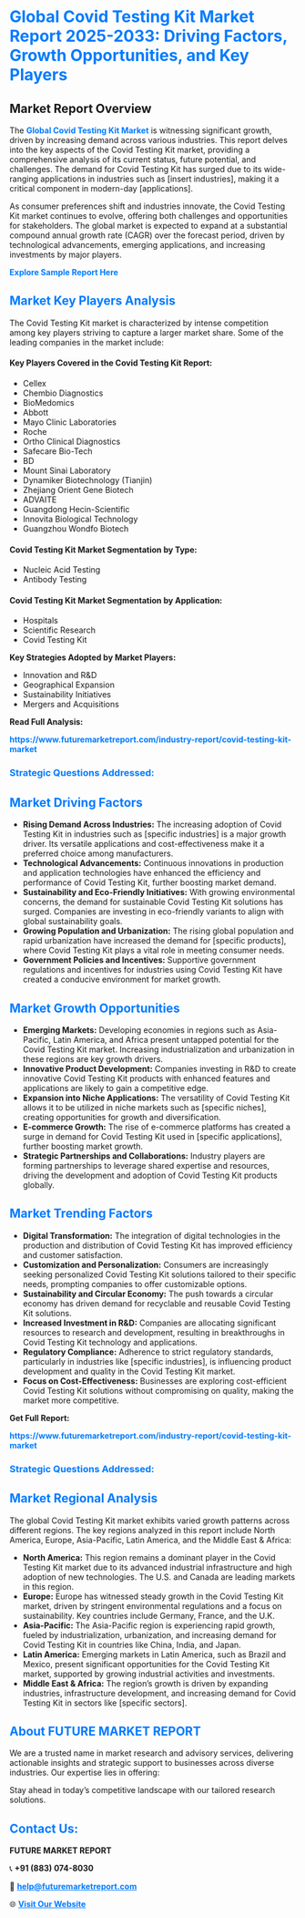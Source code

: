 <h1 style="color: #007BFF;">Global Covid Testing Kit Market Report 2025-2033: Driving Factors, Growth Opportunities, and Key Players</h1>

<section id="overview">
<h2>Market Report Overview</h2>
<p>The <a href="https://www.futuremarketreport.com/industry-report/covid-testing-kit-market" style="color: #007BFF; text-decoration: none;"><strong>Global Covid Testing Kit Market</strong></a> is witnessing significant growth, driven by increasing demand across various industries. This report delves into the key aspects of the Covid Testing Kit market, providing a comprehensive analysis of its current status, future potential, and challenges. The demand for Covid Testing Kit has surged due to its wide-ranging applications in industries such as [insert industries], making it a critical component in modern-day [applications].</p>
<p>As consumer preferences shift and industries innovate, the Covid Testing Kit market continues to evolve, offering both challenges and opportunities for stakeholders. The global market is expected to expand at a substantial compound annual growth rate (CAGR) over the forecast period, driven by technological advancements, emerging applications, and increasing investments by major players.</p>
</section>

<section id="overview">
<p><a href="https://www.futuremarketreport.com/request-sample/reportId=122029" style="color: #007BFF; text-decoration: none;"><strong>Explore Sample Report Here</strong></a></p>
</section>

<section id="key-players">
<h2 style="color: #007BFF;">Market Key Players Analysis</h2>
<p>The Covid Testing Kit market is characterized by intense competition among key players striving to capture a larger market share. Some of the leading companies in the market include:</p>
<h4>Key Players Covered in the Covid Testing Kit Report:</h4>
<ul><li>Cellex</li><li>Chembio Diagnostics</li><li>BioMedomics</li><li>Abbott</li><li>Mayo Clinic Laboratories</li><li>Roche</li><li>Ortho Clinical Diagnostics</li><li>Safecare Bio-Tech</li><li>BD</li><li>Mount Sinai Laboratory</li><li>Dynamiker Biotechnology (Tianjin)</li><li>Zhejiang Orient Gene Biotech</li><li>ADVAITE</li><li>Guangdong Hecin-Scientific</li><li>Innovita Biological Technology</li><li>Guangzhou Wondfo Biotech</li></ul>
<h4>Covid Testing Kit Market Segmentation by Type:</h4>
<ul><li>Nucleic Acid Testing</li><li>Antibody Testing</li></ul>

<h4>Covid Testing Kit Market Segmentation by Application:</h4>
<ul><li>Hospitals</li><li>Scientific Research</li><li>Covid Testing Kit</li></ul>
<p><strong>Key Strategies Adopted by Market Players:</strong></p>
<ul>
<li>Innovation and R&D</li>
<li>Geographical Expansion</li>
<li>Sustainability Initiatives</li>
<li>Mergers and Acquisitions</li>
</ul>
</section>

<section>
<p><strong>Read Full Analysis: </strong></p><a href="https://www.futuremarketreport.com/industry-report/covid-testing-kit-market" style="color: #007BFF; text-decoration: none;"><strong>https://www.futuremarketreport.com/industry-report/covid-testing-kit-market</strong></a>
<h3 style="color: #007BFF;">Strategic Questions Addressed:</h3>
</section>

<section id="driving-factors">
<h2 style="color: #007BFF;">Market Driving Factors</h2>
<ul>
<li><strong>Rising Demand Across Industries:</strong> The increasing adoption of Covid Testing Kit in industries such as [specific industries] is a major growth driver. Its versatile applications and cost-effectiveness make it a preferred choice among manufacturers.</li>
<li><strong>Technological Advancements:</strong> Continuous innovations in production and application technologies have enhanced the efficiency and performance of Covid Testing Kit, further boosting market demand.</li>
<li><strong>Sustainability and Eco-Friendly Initiatives:</strong> With growing environmental concerns, the demand for sustainable Covid Testing Kit solutions has surged. Companies are investing in eco-friendly variants to align with global sustainability goals.</li>
<li><strong>Growing Population and Urbanization:</strong> The rising global population and rapid urbanization have increased the demand for [specific products], where Covid Testing Kit plays a vital role in meeting consumer needs.</li>
<li><strong>Government Policies and Incentives:</strong> Supportive government regulations and incentives for industries using Covid Testing Kit have created a conducive environment for market growth.</li>
</ul>
</section>

<section id="growth-opportunities">
<h2 style="color: #007BFF;">Market Growth Opportunities</h2>
<ul>
<li><strong>Emerging Markets:</strong> Developing economies in regions such as Asia-Pacific, Latin America, and Africa present untapped potential for the Covid Testing Kit market. Increasing industrialization and urbanization in these regions are key growth drivers.</li>
<li><strong>Innovative Product Development:</strong> Companies investing in R&D to create innovative Covid Testing Kit products with enhanced features and applications are likely to gain a competitive edge.</li>
<li><strong>Expansion into Niche Applications:</strong> The versatility of Covid Testing Kit allows it to be utilized in niche markets such as [specific niches], creating opportunities for growth and diversification.</li>
<li><strong>E-commerce Growth:</strong> The rise of e-commerce platforms has created a surge in demand for Covid Testing Kit used in [specific applications], further boosting market growth.</li>
<li><strong>Strategic Partnerships and Collaborations:</strong> Industry players are forming partnerships to leverage shared expertise and resources, driving the development and adoption of Covid Testing Kit products globally.</li>
</ul>
</section>

<section id="trending-factors">
<h2 style="color: #007BFF;">Market Trending Factors</h2>
<ul>
<li><strong>Digital Transformation:</strong> The integration of digital technologies in the production and distribution of Covid Testing Kit has improved efficiency and customer satisfaction.</li>
<li><strong>Customization and Personalization:</strong> Consumers are increasingly seeking personalized Covid Testing Kit solutions tailored to their specific needs, prompting companies to offer customizable options.</li>
<li><strong>Sustainability and Circular Economy:</strong> The push towards a circular economy has driven demand for recyclable and reusable Covid Testing Kit solutions.</li>
<li><strong>Increased Investment in R&D:</strong> Companies are allocating significant resources to research and development, resulting in breakthroughs in Covid Testing Kit technology and applications.</li>
<li><strong>Regulatory Compliance:</strong> Adherence to strict regulatory standards, particularly in industries like [specific industries], is influencing product development and quality in the Covid Testing Kit market.</li>
<li><strong>Focus on Cost-Effectiveness:</strong> Businesses are exploring cost-efficient Covid Testing Kit solutions without compromising on quality, making the market more competitive.</li>
</ul>
</section>

<section>
<p><strong>Get Full Report: </strong></p><a href="https://www.futuremarketreport.com/industry-report/covid-testing-kit-market" style="color: #007BFF; text-decoration: none;"><strong>https://www.futuremarketreport.com/industry-report/covid-testing-kit-market</strong></a>
<h3 style="color: #007BFF;">Strategic Questions Addressed:</h3>
</section>


<section id="regional-analysis">
<h2 style="color: #007BFF;">Market Regional Analysis</h2>
<p>The global Covid Testing Kit market exhibits varied growth patterns across different regions. The key regions analyzed in this report include North America, Europe, Asia-Pacific, Latin America, and the Middle East & Africa:</p>
<ul>
<li><strong>North America:</strong> This region remains a dominant player in the Covid Testing Kit market due to its advanced industrial infrastructure and high adoption of new technologies. The U.S. and Canada are leading markets in this region.</li>
<li><strong>Europe:</strong> Europe has witnessed steady growth in the Covid Testing Kit market, driven by stringent environmental regulations and a focus on sustainability. Key countries include Germany, France, and the U.K.</li>
<li><strong>Asia-Pacific:</strong> The Asia-Pacific region is experiencing rapid growth, fueled by industrialization, urbanization, and increasing demand for Covid Testing Kit in countries like China, India, and Japan.</li>
<li><strong>Latin America:</strong> Emerging markets in Latin America, such as Brazil and Mexico, present significant opportunities for the Covid Testing Kit market, supported by growing industrial activities and investments.</li>
<li><strong>Middle East & Africa:</strong> The region’s growth is driven by expanding industries, infrastructure development, and increasing demand for Covid Testing Kit in sectors like [specific sectors].</li>
</ul>
</section>

<footer>
<h2 style="color: #007BFF;">About FUTURE MARKET REPORT</h2>
<p>We are a trusted name in market research and advisory services, delivering actionable insights and strategic support to businesses across diverse industries. Our expertise lies in offering:</p>

<p>Stay ahead in today’s competitive landscape with our tailored research solutions.</p>

<h2 style="color: #007BFF;">Contact Us:</h2>
<p><strong>FUTURE MARKET REPORT</strong></p>
<p>📞 <strong>+91 (883) 074-8030</strong></p>
<p>📧 <strong><a href="mailto:help@futuremarketreport.com" style="color: #007BFF;">help@futuremarketreport.com</a></strong></p>
<p>🌐 <strong><a href="https://www.futuremarketreport.com/" style="color: #007BFF;">Visit Our Website</a></strong></p>
</footer>